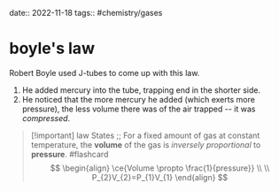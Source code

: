 date:: 2022-11-18
tags:: #chemistry/gases 
# boyle's law
Robert Boyle used J-tubes to come up with this law. 
1. He added mercury into the tube, trapping end in the shorter side.
2. He noticed that the more mercury he added (which exerts more pressure), the less volume there was of the air trapped -- it was *compressed*.

>[!important] law
>States ;; For a fixed amount of gas at constant temperature, the **volume** of the gas is *inversely proportional* to **pressure**. #flashcard <!--SR:!2022-11-22,3,250-->
>$$
\begin{align}
\ce{Volume \propto \frac{1}{pressure}} \\ \\
P_{2}V_{2}=P_{1}V_{1}
\end{align}
$$

